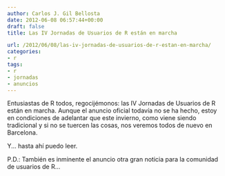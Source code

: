 ```yaml
---
author: Carlos J. Gil Bellosta
date: 2012-06-08 06:57:44+00:00
draft: false
title: Las IV Jornadas de Usuarios de R están en marcha

url: /2012/06/08/las-iv-jornadas-de-usuarios-de-r-estan-en-marcha/
categories:
- r
tags:
- r
- jornadas
- anuncios
---
```


Entusiastas de R todos, regocijémonos: las IV Jornadas de Usuarios de R están en marcha. Aunque el anuncio oficial todavía no se ha hecho, estoy en condiciones de adelantar que este invierno, como viene siendo tradicional y si no se tuercen las cosas, nos veremos todos de nuevo en Barcelona.

Y... hasta ahí puedo leer.

P.D.: También es inminente el anuncio otra gran noticia para la comunidad de usuarios de R...


